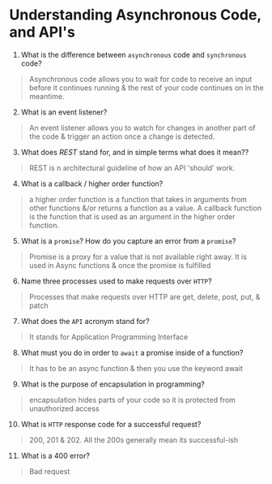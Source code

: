 # Understanding Asynchronous Code, and API's
01. What is the difference between `asynchronous` code and `synchronous` code?

  > Asynchronous code allows you to wait for code to receive an input before it continues running & the rest of your code continues on in the meantime. 

02. What is an event listener?

  > An event listener allows you to watch for changes in another part of the code & trigger an action once a change is detected. 

03. What does *REST* stand for, and in simple terms what does it mean??

  > REST is n architectural guideline of how an API 'should' work.

04. What is a callback / higher order function?

  > a higher order function is a function that takes in arguments from other functions &/or returns a function as a value. A callback function is the function that is used as an argument in the higher order function.

05. What is a `promise`? How do you capture an error from a `promise`?

  > Promise is a proxy for a value that is not available right away. It is used in Async functions & once the promise is fulfilled  

06. Name three processes used to make requests over `HTTP`?

  > Processes that make requests over HTTP are get, delete, post, put, & patch  

07. What does the `API` acronym stand for?

  > It stands for Application Programming Interface

08. What must you do in order to `await` a promise inside of a function?

  > It has to be an async function & then you use the keyword await 

09. What is the purpose of encapsulation in programming?

  > encapsulation hides parts of your code so it is protected from unauthorized access

10. What is `HTTP` response code for a successful request?

  > 200, 201 & 202. All the 200s generally mean its successful-ish

11. What is a 400 error?

  > Bad request
